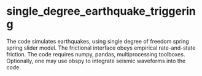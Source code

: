 # single_degree_earthquake_triggering
The code simulates earthquakes, using single degree of freedom spring spring slider model. The frictional interface obeys empirical rate-and-state friction. 
The code requires numpy, pandas, multiprocessing toolboxes. Optionally, one may use obspy to integrate seismic waveforms into the code.
